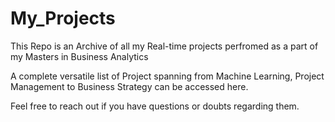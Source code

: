 # My_Projects

This Repo is an Archive of all my Real-time projects perfromed as a part of my Masters in Business Analytics

A complete versatile list of Project spanning from Machine Learning, Project Management to Business Strategy can be accessed here.


Feel free to reach out if you have questions or doubts regarding them.

